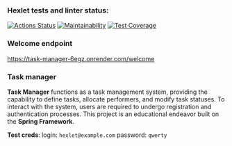### Hexlet tests and linter status:
[![Actions Status](https://github.com/befayer/java-project-99/actions/workflows/hexlet-check.yml/badge.svg)](https://github.com/befayer/java-project-99/actions)
[![Maintainability](https://api.codeclimate.com/v1/badges/92020d5243793d08b546/maintainability)](https://codeclimate.com/github/befayer/java-project-99/maintainability)
[![Test Coverage](https://api.codeclimate.com/v1/badges/92020d5243793d08b546/test_coverage)](https://codeclimate.com/github/befayer/java-project-99/test_coverage)

### Welcome endpoint
https://task-manager-6egz.onrender.com/welcome

### Task manager

**Task Manager** functions as a task management system, providing the capability to define tasks, allocate performers, and modify task statuses. To interact with the system, users are required to undergo registration and authentication processes.
This project is an educational endeavor built on the **Spring Framework**.

**Test creds**:
login: `hexlet@example.com` password: `qwerty`
